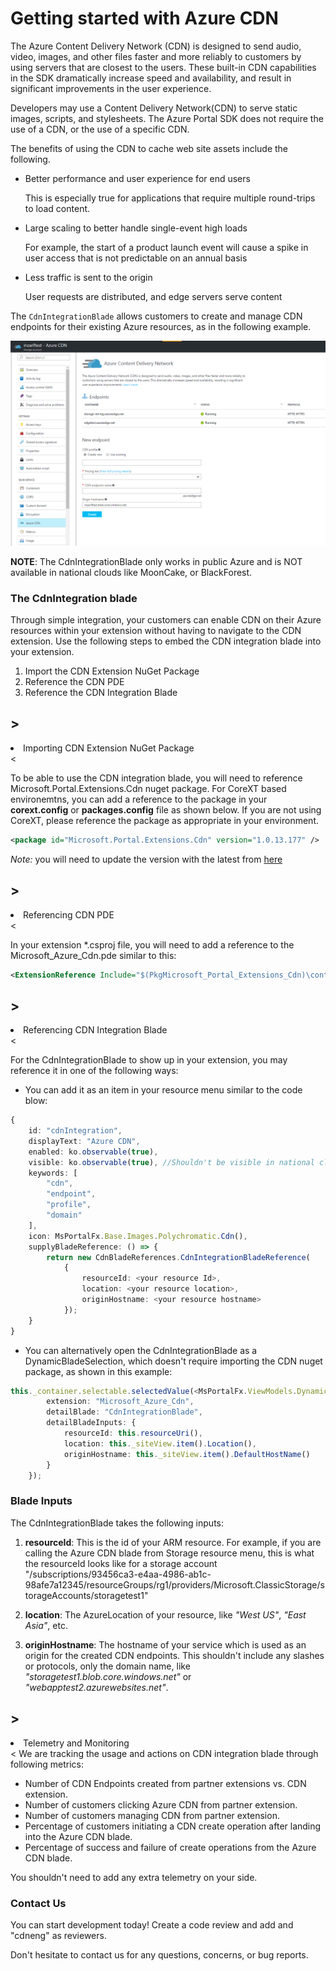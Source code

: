 <a name="getting-started-with-azure-cdn"></a>
# Getting started with Azure CDN

The Azure Content Delivery Network (CDN) is designed to send audio, video, images, and other files faster and more reliably to customers by using servers that are closest to the users. These built-in CDN capabilities in the SDK dramatically increase speed and availability, and result in significant improvements in the user experience.

Developers may use a Content Delivery Network(CDN) to serve static images, scripts, and stylesheets. The Azure Portal SDK does not require the use of a CDN, or the use of a specific  CDN. 

The benefits of using the CDN to cache web site assets include the following.

* Better performance and user experience for end users

    This is especially true for applications that require multiple round-trips to load content.

* Large scaling to better handle single-event high loads
    
    For example, the start of a product launch event will cause a spike in user access that is not predictable on an annual basis

* Less traffic is sent to the origin

    User requests are distributed, and edge servers serve content

The `CdnIntegrationBlade` allows customers to create and manage CDN endpoints for their existing Azure resources, as in the following example.

![alt-text](../media/portalfx-pde/CdnIntegrationBlade.png "Cdn integration blade")

 **NOTE**: The CdnIntegrationBlade only works in public Azure and is NOT available in national clouds like MoonCake, or BlackForest. 

<a name="getting-started-with-azure-cdn-the-cdnintegration-blade"></a>
### The CdnIntegration blade

Through simple integration, your customers can enable CDN on their Azure resources within your extension without having to navigate to the CDN extension. Use the following steps to embed the CDN integration blade into your extension.

1. Import the CDN Extension NuGet Package
1. Reference the CDN PDE
1. Reference the CDN Integration Blade


<a name="getting-started-with-azure-cdn-1-importing-cdn-extension-nuget-package"></a>
## >
<li>Importing CDN Extension NuGet Package</li>
<

To be able to use the CDN integration blade, you will need to reference Microsoft.Portal.Extensions.Cdn nuget package.
For CoreXT based environemtns, you can add a reference to the package in your **corext.config** or **packages.config** file as shown below. If you are not using CoreXT, please reference the package as appropriate in your environment.

```xml
<package id="Microsoft.Portal.Extensions.Cdn" version="1.0.13.177" />
```

*Note:* you will need to update the version with the latest from [here](https://msazure.visualstudio.com/DefaultCollection/One/_apps/hub/ms.feed.feed-hub?feedName=Official&protocolType=NuGet&packageName=microsoft.portal.extensions.cdn)

<a name="getting-started-with-azure-cdn-2-referencing-cdn-pde"></a>
## >
<li>Referencing CDN PDE</li>
<

In your extension *.csproj file, you will need to add a reference to the Microsoft_Azure_Cdn.pde similar to this:
```xml
<ExtensionReference Include="$(PkgMicrosoft_Portal_Extensions_Cdn)\content\Client\_extensions\Cdn\Microsoft_Azure_Cdn.pde" />
```

<a name="getting-started-with-azure-cdn-3-referencing-cdn-integration-blade"></a>
## >
<li>Referencing CDN Integration Blade</li>
<

For the CdnIntegrationBlade to show up in your extension, you may reference it in one of the following ways:

 - You can add it as an item in your resource menu similar to the code blow: 
```ts
{
    id: "cdnIntegration",
    displayText: "Azure CDN",
    enabled: ko.observable(true),
    visible: ko.observable(true), //Shouldn't be visible in national clouds
    keywords: [
        "cdn",
        "endpoint",
        "profile",
        "domain"
    ],
    icon: MsPortalFx.Base.Images.Polychromatic.Cdn(),
    supplyBladeReference: () => {
        return new CdnBladeReferences.CdnIntegrationBladeReference(
            {
                resourceId: <your resource Id>,
                location: <your resource location>,
                originHostname: <your resource hostname>
            });
    }
}
```

 - You can alternatively open the CdnIntegrationBlade as a DynamicBladeSelection, which doesn't require importing the CDN nuget package, as shown in this example:

```ts
this._container.selectable.selectedValue(<MsPortalFx.ViewModels.DynamicBladeSelection>{
        extension: "Microsoft_Azure_Cdn",
        detailBlade: "CdnIntegrationBlade",
        detailBladeInputs: {
            resourceId: this.resourceUri(),
            location: this._siteView.item().Location(),
            originHostname: this._siteView.item().DefaultHostName()
        }
    });            
```

<a name="getting-started-with-azure-cdn-3-referencing-cdn-integration-blade-blade-inputs"></a>
### Blade Inputs
The CdnIntegrationBlade takes the following inputs:

1. **resourceId**:
This is the id of your ARM resource. For example, if you are calling the Azure CDN blade from Storage resource menu, this is what the resourceId looks like for a storage account
"/subscriptions/93456ca3-e4aa-4986-ab1c-98afe7a12345/resourceGroups/rg1/providers/Microsoft.ClassicStorage/storageAccounts/storagetest1"

2. **location**:
The AzureLocation of your resource, like *"West US"*, *"East Asia"*, etc.

3. **originHostname**:
The hostname of your service which is used as an origin for the created CDN endpoints. This shouldn't include any slashes or protocols, only the domain name, like *"storagetest1.blob.core.windows.net"* or *"webapptest2.azurewebsites.net"*.



<a name="getting-started-with-azure-cdn-4-telemetry-and-monitoring"></a>
## >
<li>Telemetry and Monitoring</li>
<
We are tracking the usage and actions on CDN integration blade through following metrics:

 - Number of CDN Endpoints created from partner extensions vs. CDN extension.
 - Number of customers clicking Azure CDN from partner extension.
 - Number of customers managing CDN from partner extension.
 - Percentage of customers initiating a CDN create operation after landing into the Azure CDN blade. 
 - Percentage of success and failure of create operations from the Azure CDN blade.

You shouldn't need to add any extra telemetry on your side.

<a name="getting-started-with-azure-cdn-4-telemetry-and-monitoring-contact-us"></a>
### Contact Us
You can start development today! Create a code review and add  and "cdneng" as reviewers.

Don't hesitate to contact us for any questions, concerns, or bug reports.